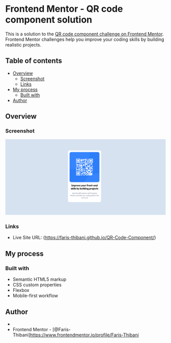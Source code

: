 # Frontend Mentor - QR code component solution

This is a solution to the [QR code component challenge on Frontend Mentor](https://www.frontendmentor.io/challenges/qr-code-component-iux_sIO_H). Frontend Mentor challenges help you improve your coding skills by building realistic projects. 

## Table of contents

- [Overview](#overview)
  - [Screenshot](#screenshot)
  - [Links](#links)
- [My process](#my-process)
  - [Built with](#built-with)
- [Author](#author)



## Overview

### Screenshot

![](images/screenshot.png)


### Links
- Live Site URL: (https://faris-thibani.github.io/QR-Code-Component/)

## My process

### Built with

- Semantic HTML5 markup
- CSS custom properties
- Flexbox
- Mobile-first workflow

## Author

-
- Frontend Mentor - [@Faris-Thibani]https://www.frontendmentor.io/profile/Faris-Thibani

